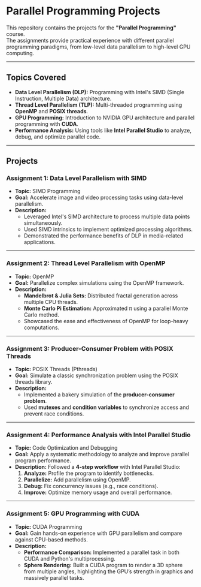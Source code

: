 # Parallel Programming Projects

This repository contains the projects for the **"Parallel Programming"** course.  
The assignments provide practical experience with different parallel programming paradigms, from low-level data parallelism to high-level GPU computing.

---

## Topics Covered
- **Data Level Parallelism (DLP):** Programming with Intel's SIMD (Single Instruction, Multiple Data) architecture.  
- **Thread Level Parallelism (TLP):** Multi-threaded programming using **OpenMP** and **POSIX threads**.  
- **GPU Programming:** Introduction to NVIDIA GPU architecture and parallel programming with **CUDA**.  
- **Performance Analysis:** Using tools like **Intel Parallel Studio** to analyze, debug, and optimize parallel code.  

---

## Projects

### Assignment 1: Data Level Parallelism with SIMD
- **Topic:** SIMD Programming  
- **Goal:** Accelerate image and video processing tasks using data-level parallelism.  
- **Description:**  
  - Leveraged Intel's SIMD architecture to process multiple data points simultaneously.  
  - Used SIMD intrinsics to implement optimized processing algorithms.  
  - Demonstrated the performance benefits of DLP in media-related applications.  

---

### Assignment 2: Thread Level Parallelism with OpenMP
- **Topic:** OpenMP  
- **Goal:** Parallelize complex simulations using the OpenMP framework.  
- **Description:**  
  - **Mandelbrot & Julia Sets:** Distributed fractal generation across multiple CPU threads.  
  - **Monte Carlo Pi Estimation:** Approximated π using a parallel Monte Carlo method.  
  - Showcased the ease and effectiveness of OpenMP for loop-heavy computations.  

---

### Assignment 3: Producer-Consumer Problem with POSIX Threads
- **Topic:** POSIX Threads (Pthreads)  
- **Goal:** Simulate a classic synchronization problem using the POSIX threads library.  
- **Description:**  
  - Implemented a bakery simulation of the **producer-consumer problem**.  
  - Used **mutexes** and **condition variables** to synchronize access and prevent race conditions.  

---

### Assignment 4: Performance Analysis with Intel Parallel Studio
- **Topic:** Code Optimization and Debugging  
- **Goal:** Apply a systematic methodology to analyze and improve parallel program performance.  
- **Description:** Followed a **4-step workflow** with Intel Parallel Studio:  
  1. **Analyze:** Profile the program to identify bottlenecks.  
  2. **Parallelize:** Add parallelism using OpenMP.  
  3. **Debug:** Fix concurrency issues (e.g., race conditions).  
  4. **Improve:** Optimize memory usage and overall performance.  

---

### Assignment 5: GPU Programming with CUDA
- **Topic:** CUDA Programming  
- **Goal:** Gain hands-on experience with GPU parallelism and compare against CPU-based methods.  
- **Description:**  
  - **Performance Comparison:** Implemented a parallel task in both CUDA and Python's multiprocessing.  
  - **Sphere Rendering:** Built a CUDA program to render a 3D sphere from multiple angles, highlighting the GPU’s strength in graphics and massively parallel tasks.  

